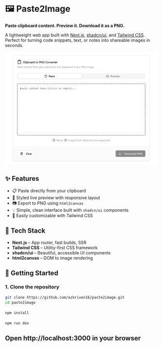 # 🖼️ Paste2Image

**Paste clipboard content. Preview it. Download it as a PNG.**

A lightweight web app built with [Next.js](https://nextjs.org/), [shadcn/ui](https://ui.shadcn.com/), and [Tailwind CSS](https://tailwindcss.com/). Perfect for turning code snippets, text, or notes into shareable images in seconds.

![Preview](public/opengraph-image.png)

## ✨ Features

-   📋 Paste directly from your clipboard
-   🧩 Styled live preview with responsive layout
-   📷 Export to PNG using `html2canvas`
-   💡 Simple, clean interface built with `shadcn/ui` components
-   🎨 Easily customizable with Tailwind CSS

## 🧱 Tech Stack

-   **Next.js** – App router, fast builds, SSR
-   **Tailwind CSS** – Utility-first CSS framework
-   **shadcn/ui** – Beautiful, accessible UI components
-   **html2canvas** – DOM to image rendering

## 🚀 Getting Started

### 1. Clone the repository

```bash
git clone https://github.com/azkriven16/paste2image.git
cd paste2image

npm install

npm run dev
```

## Open http://localhost:3000 in your browser
